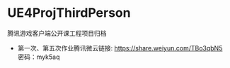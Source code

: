 # UE4ProjThirdPerson
腾讯游戏客户端公开课工程项目归档
* 第一次、第五次作业腾讯微云链接: https://share.weiyun.com/TBo3qbN5 密码：myk5aq